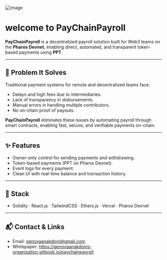 ![image](https://github.com/user-attachments/assets/2a33401c-b938-41a4-8562-79939e64490b)

# welcome to PayChainPayroll

**PayChainPayroll** is a decentralized payroll solution built for Web3 teams on the **Pharos Devnet**, enabling direct, automated, and transparent token-based payments using **PPT**.

---

## 🧩 Problem It Solves

Traditional payment systems for remote and decentralized teams face:
- Delays and high fees due to intermediaries.
- Lack of transparency in disbursements.
- Manual errors in handling multiple contributors.
- No on-chain proof of payouts.

**PayChainPayroll** eliminates these issues by automating payroll through smart contracts, enabling fast, secure, and verifiable payments on-chain.

---

## ✨ Features

- Owner-only control for sending payments and withdrawing.
- Token-based payments (PPT on Pharos Devnet).
- Event logs for every payment.
- Clean UI with real-time balance and transaction history.

---

## 🔧 Stack

- Solidity · React.js · TailwindCSS · Ethers.js · Vercel · Pharos Devnet

---

## 📬 Contact & Links

- Email: [genovaanakdoni@gmail.com](mailto:genovaanakdoni@gmail.com)  
- Whitepaper: https://genovaanakdonis-organization.gitbook.io/paychainpayroll

